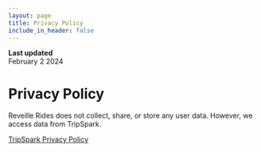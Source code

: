 ```yaml
---
layout: page
title: Privacy Policy
include_in_header: false
---
```


**Last updated**  
February 2 2024

# Privacy Policy
Reveille Rides does not collect, share, or store any user data. However, we access data from TripSpark.

[TripSpark Privacy Policy](https://www.tripspark.com/privacy-policy)